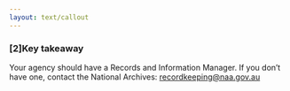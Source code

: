 ```yaml
---
layout: text/callout
---
```

### [2]Key takeaway
Your agency should have a Records and Information Manager. If you don’t have one, contact the National Archives: recordkeeping@naa.gov.au
